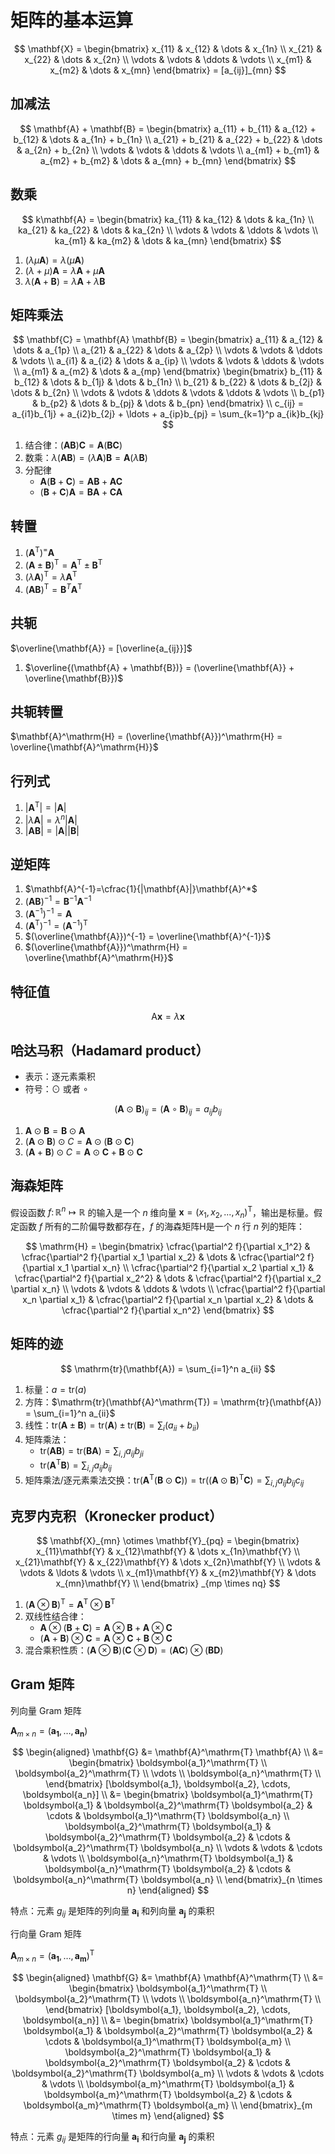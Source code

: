 # 矩阵的基本运算

$$
\mathbf{X} =
\begin{bmatrix}
    x_{11} & x_{12}  & \dots  & x_{1n} \\
    x_{21} & x_{22}  & \dots  & x_{2n} \\
    \vdots & \vdots  & \ddots & \vdots \\
    x_{m1} & x_{m2}  & \dots  & x_{mn}
\end{bmatrix}
= [a_{ij}]_{mn}
$$

## 加减法

$$
\mathbf{A} + \mathbf{B} =
\begin{bmatrix}
    a_{11} + b_{11} & a_{12} + b_{12} & \dots  & a_{1n} + b_{1n} \\
    a_{21} + b_{21} & a_{22} + b_{22} & \dots  & a_{2n} + b_{2n} \\
    \vdots & \vdots & \ddots & \vdots \\
    a_{m1} + b_{m1} & a_{m2} + b_{m2} & \dots  & a_{mn} + b_{mn}
\end{bmatrix}
$$

## 数乘

$$
k\mathbf{A} =
\begin{bmatrix}
    ka_{11} & ka_{12} & \dots  & ka_{1n} \\
    ka_{21} & ka_{22} & \dots  & ka_{2n} \\
    \vdots & \vdots   & \ddots & \vdots \\
    ka_{m1} & ka_{m2} & \dots  & ka_{mn}
\end{bmatrix}
$$

1. $(\lambda \mu \mathbf{A}) = \lambda(\mu \mathbf{A})$
2. $(\lambda + \mu )\mathbf{A} = \lambda \mathbf{A} + \mu \mathbf{A}$
3. $\lambda (\mathbf{A}+\mathbf{B}) = \lambda \mathbf{A} + \lambda \mathbf{B}$

## 矩阵乘法

$$
\mathbf{C} = \mathbf{A} \mathbf{B} =
\begin{bmatrix}
    a_{11} & a_{12} & \dots  & a_{1p} \\
    a_{21} & a_{22} & \dots  & a_{2p} \\
    \vdots & \vdots & \ddots & \vdots \\
    a_{i1} & a_{i2} & \dots  & a_{ip} \\
    \vdots & \vdots & \ddots & \vdots \\
    a_{m1} & a_{m2} & \dots  & a_{mp}
\end{bmatrix}
\begin{bmatrix}
    b_{11} & b_{12} & \dots  & b_{1j} & \dots & b_{1n} \\
    b_{21} & b_{22} & \dots  & b_{2j} & \dots  & b_{2n} \\
    \vdots & \vdots & \ddots & \vdots & \ddots & \vdots \\
    b_{p1} & b_{p2} & \dots  & b_{pj} & \dots  & b_{pn}
\end{bmatrix} \\
c_{ij} = a_{i1}b_{1j}  + a_{i2}b_{2j} + \ldots + a_{ip}b_{pj} = \sum_{k=1}^p a_{ik}b_{kj}
$$

1. 结合律：$(\mathbf{A} \mathbf{B}) \mathbf{C} =\mathbf{A}(\mathbf{B} \mathbf{C})$
2. 数乘：$\lambda (\mathbf{A}\mathbf{B}) = (\lambda \mathbf{A})\mathbf{B} = \mathbf{A}(\lambda \mathbf{B})$
3. 分配律
   - $\mathbf{A}(\mathbf{B} + \mathbf{C}) = \mathbf{A}\mathbf{B} + \mathbf{A} \mathbf{C}$
   - $(\mathbf{B} + \mathbf{C})\mathbf{A} = \mathbf{B} \mathbf{A} + \mathbf{C} \mathbf{A}$

## 转置

1. $(\mathbf{A}^\mathrm{T})^=\mathbf{A}$
2. $(\mathbf{A} \pm \mathbf{B})^\mathrm{T}=\mathbf{A}^\mathrm{T} \pm \mathbf{B}^\mathrm{T}$
3. $(\lambda \mathbf{A})^\mathrm{T}=\lambda \mathbf{A}^\mathrm{T}$
4. $(\mathbf{A}\mathbf{B})^\mathrm{T}=\mathbf{B}^T\mathbf{A}^\mathrm{T}$

## 共轭

$\overline{\mathbf{A}} = [\overline{a_{ij}}]$

1. $\overline{(\mathbf{A} + \mathbf{B})} = (\overline{\mathbf{A}} + \overline{\mathbf{B}})$

## 共轭转置

$\mathbf{A}^\mathrm{H} = (\overline{\mathbf{A}})^\mathrm{H} = \overline{\mathbf{A}^\mathrm{H}}$

## 行列式

1. $|\mathbf{A}^\mathrm{T}|=|\mathbf{A}|$
2. $|\lambda \mathbf{A}|=\lambda ^n |\mathbf{A}|$
3. $|\mathbf{A}\mathbf{B}|=|\mathbf{A}||\mathbf{B}|$

## 逆矩阵

1. $\mathbf{A}^{-1}=\cfrac{1}{|\mathbf{A}|}\mathbf{A}^*$
2. $(\mathbf{AB})^{-1} = \mathbf{B}^{-1} \mathbf{A}^{-1}$
3. $(\mathbf{A}^{-1})^{-1} = \mathbf{A}$
4. $(\mathbf{A}^\mathrm{T})^{-1} = (\mathbf{A}^{-1})^\mathrm{T}$
5. $(\overline{\mathbf{A}})^{-1} = \overline{\mathbf{A}^{-1}}$
6. $(\overline{\mathbf{A}})^\mathrm{H} = \overline{\mathbf{A}^\mathrm{H}}$

## 特征值

$$
\mathrm{A}\boldsymbol{x} = \lambda \boldsymbol{x}
$$

## 哈达马积（Hadamard product）

- 表示：逐元素乘积
- 符号：$\odot$ 或者 $\circ$

$$
(\mathbf{A} \odot \mathbf{B})_{ij} = (\mathbf{A} \circ \mathbf{B})_{ij} = a_{ij}b_{ij}
$$

1. $\mathbf{A} \odot \mathbf{B} = \mathbf{B} \odot \mathbf{A}$
2. $(\mathbf{A} \odot \mathbf{B}) \odot C = \mathbf{A} \odot (\mathbf{B} \odot \mathbf{C})$
3. $(\mathbf{A} + \mathbf{B}) \odot C = \mathbf{A} \odot \mathbf{C} + \mathbf{B} \odot \mathbf{C}$

## 海森矩阵

假设函数 $f \colon \mathbb{R}^n \mapsto \mathbb{R}$ 的输入是一个 $n$ 维向量 $\boldsymbol{x}=(x_{1}, x_{2}, ..., x_{n})^\mathrm{T}$，输出是标量。假定函数 $f$ 所有的二阶偏导数都存在，$f$ 的海森矩阵H是一个 $n$ 行 $n$ 列的矩阵：

$$
\mathrm{H} =
\begin{bmatrix}
    \cfrac{\partial^2 f}{\partial x_1^2} & \cfrac{\partial^2 f}{\partial x_1 \partial x_2} & \dots  & \cfrac{\partial^2 f}{\partial x_1 \partial x_n} \\
    \cfrac{\partial^2 f}{\partial x_2 \partial x_1} & \cfrac{\partial^2 f}{\partial x_2^2} & \dots  & \cfrac{\partial^2 f}{\partial x_2 \partial x_n} \\
    \vdots & \vdots & \ddots & \vdots \\
    \cfrac{\partial^2 f}{\partial x_n \partial x_1} & \cfrac{\partial^2 f}{\partial x_n \partial x_2} & \dots  & \cfrac{\partial^2 f}{\partial x_n^2}
\end{bmatrix}
$$

## 矩阵的迹

$$
\mathrm{tr}(\mathbf{A}) = \sum_{i=1}^n a_{ii}
$$

1. 标量：$a = \mathrm{tr}(a)$
2. 方阵：$\mathrm{tr}(\mathbf{A}^\mathrm{T}) = \mathrm{tr}(\mathbf{A}) = \sum_{i=1}^n a_{ii}$
3. 线性：$\mathrm{tr}(\mathbf{A} \pm \mathbf{B}) = \mathrm{tr}(\mathbf{A}) \pm \mathrm{tr}(\mathbf{B}) = \sum_i (a_{ii} + b_{ii})$
4. 矩阵乘法：
    - $\mathrm{tr}(\mathbf{A} \mathbf{B}) = \mathrm{tr}(\mathbf{B} \mathbf{A}) = \sum_{i,j} a_{ij} b_{ji}$
    - $\mathrm{tr}(\mathbf{A}^\mathrm{T} \mathbf{B}) = \sum_{i,j} a_{ij} b_{ij}$
5. 矩阵乘法/逐元素乘法交换：$\mathrm{tr}(\mathbf{A}^\mathrm{T}(\mathbf{B} \odot \mathbf{C})) = \mathrm{tr}((\mathbf{A} \odot \mathbf{B})^\mathrm{T}\mathbf{C}) = \sum_{i,j} a_{ij} b_{ij} c_{ij}$

## 克罗内克积（Kronecker product）

$$
\mathbf{X}_{mn} \otimes \mathbf{Y}_{pq} =
\begin{bmatrix}
    x_{11}\mathbf{Y} & x_{12}\mathbf{Y} & \dots x_{1n}\mathbf{Y} \\
    x_{21}\mathbf{Y} & x_{22}\mathbf{Y} & \dots x_{2n}\mathbf{Y} \\
    \vdots & \vdots & \ldots & \vdots \\  
    x_{m1}\mathbf{Y} & x_{m2}\mathbf{Y} & \dots x_{mn}\mathbf{Y} \\
\end{bmatrix}
_{mp \times nq}
$$

1. $(\mathbf{A} \otimes \mathbf{B})^\mathrm{T} = \mathbf{A}^\mathrm{T} \otimes \mathbf{B}^\mathrm{T}$
2. 双线性结合律：
    - $\mathbf{A} \otimes (\mathbf{B} + \mathbf{C}) = \mathbf{A} \otimes \mathbf{B} + \mathbf{A} \otimes \mathbf{C}$
    - $(\mathbf{A} + \mathbf{B}) \otimes \mathbf{C} = \mathbf{A} \otimes \mathbf{C} + \mathbf{B} \otimes \mathbf{C}$
3. 混合乘积性质：$(\mathbf{A} \otimes \mathbf{B})(\mathbf{C} \otimes \mathbf{D}) = (\mathbf{A} \mathbf{C}) \otimes (\mathbf{B} \mathbf{D})$

## Gram 矩阵

列向量 Gram 矩阵

$\mathbf{A}_{m \times n} = (\boldsymbol{a_1}, \dots, \boldsymbol{a_n})$

$$
\begin{aligned}
    \mathbf{G} &= \mathbf{A}^\mathrm{T} \mathbf{A} \\
    &= \begin{bmatrix}
        \boldsymbol{a_1}^\mathrm{T} \\
        \boldsymbol{a_2}^\mathrm{T} \\
        \vdots \\
        \boldsymbol{a_n}^\mathrm{T} \\
    \end{bmatrix}
    [\boldsymbol{a_1}, \boldsymbol{a_2}, \cdots, \boldsymbol{a_n}] \\
    &= \begin{bmatrix}
        \boldsymbol{a_1}^\mathrm{T} \boldsymbol{a_1} & \boldsymbol{a_2}^\mathrm{T} \boldsymbol{a_2} & \cdots & \boldsymbol{a_1}^\mathrm{T} \boldsymbol{a_n} \\
        \boldsymbol{a_2}^\mathrm{T} \boldsymbol{a_1} & \boldsymbol{a_2}^\mathrm{T} \boldsymbol{a_2} & \cdots & \boldsymbol{a_2}^\mathrm{T} \boldsymbol{a_n} \\
        \vdots & \vdots & \cdots & \vdots \\
        \boldsymbol{a_n}^\mathrm{T} \boldsymbol{a_1} & \boldsymbol{a_n}^\mathrm{T} \boldsymbol{a_2} & \cdots & \boldsymbol{a_n}^\mathrm{T} \boldsymbol{a_n} \\
    \end{bmatrix}_{n \times n}
\end{aligned}
$$

特点：元素 $g_{ij}$ 是矩阵的列向量 $\boldsymbol{a_i}$ 和列向量 $\boldsymbol{a_j}$ 的乘积

行向量 Gram 矩阵

$\mathbf{A}_{m \times n} = (\boldsymbol{a_1}, \dots, \boldsymbol{a_m})^\mathrm{T}$

$$
\begin{aligned}
    \mathbf{G} &= \mathbf{A} \mathbf{A}^\mathrm{T} \\
    &= \begin{bmatrix}
        \boldsymbol{a_1}^\mathrm{T} \\
        \boldsymbol{a_2}^\mathrm{T} \\
        \vdots \\
        \boldsymbol{a_n}^\mathrm{T} \\
    \end{bmatrix}
    [\boldsymbol{a_1}, \boldsymbol{a_2}, \cdots, \boldsymbol{a_n}] \\
    &= \begin{bmatrix}
        \boldsymbol{a_1}^\mathrm{T} \boldsymbol{a_1} & \boldsymbol{a_2}^\mathrm{T} \boldsymbol{a_2} & \cdots & \boldsymbol{a_1}^\mathrm{T} \boldsymbol{a_m} \\
        \boldsymbol{a_2}^\mathrm{T} \boldsymbol{a_1} & \boldsymbol{a_2}^\mathrm{T} \boldsymbol{a_2} & \cdots & \boldsymbol{a_2}^\mathrm{T} \boldsymbol{a_m} \\
        \vdots & \vdots & \cdots & \vdots \\
        \boldsymbol{a_m}^\mathrm{T} \boldsymbol{a_1} & \boldsymbol{a_m}^\mathrm{T} \boldsymbol{a_2} & \cdots & \boldsymbol{a_m}^\mathrm{T} \boldsymbol{a_m} \\
    \end{bmatrix}_{m \times m}
\end{aligned}
$$

特点：元素 $g_{ij}$ 是矩阵的行向量 $\boldsymbol{a_i}$ 和行向量 $\boldsymbol{a_j}$ 的乘积